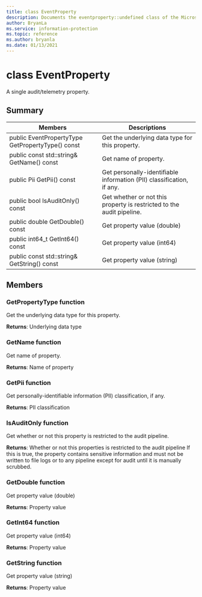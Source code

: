```yaml
---
title: class EventProperty 
description: Documents the eventproperty::undefined class of the Microsoft Information Protection (MIP) SDK.
author: BryanLa
ms.service: information-protection
ms.topic: reference
ms.author: bryanla
ms.date: 01/13/2021
---
```


# class EventProperty 
A single audit/telemetry property.
  
## Summary
 Members                        | Descriptions                                
--------------------------------|---------------------------------------------
public EventPropertyType GetPropertyType() const  |  Get the underlying data type for this property.
public const std::string& GetName() const  |  Get name of property.
public Pii GetPii() const  |  Get personally-identifiable information (PII) classification, if any.
public bool IsAuditOnly() const  |  Get whether or not this property is restricted to the audit pipeline.
public double GetDouble() const  |  Get property value (double)
public int64_t GetInt64() const  |  Get property value (int64)
public const std::string& GetString() const  |  Get property value (string)
  
## Members
  
### GetPropertyType function
Get the underlying data type for this property.

  
**Returns**: Underlying data type
  
### GetName function
Get name of property.

  
**Returns**: Name of property
  
### GetPii function
Get personally-identifiable information (PII) classification, if any.

  
**Returns**: PII classification
  
### IsAuditOnly function
Get whether or not this property is restricted to the audit pipeline.

  
**Returns**: Whether or not this properties is restricted to the audit pipeline
If this is true, the property contains sensitive information and must not be written to file logs or to any pipeline except for audit until it is manually scrubbed.
  
### GetDouble function
Get property value (double)

  
**Returns**: Property value
  
### GetInt64 function
Get property value (int64)

  
**Returns**: Property value
  
### GetString function
Get property value (string)

  
**Returns**: Property value